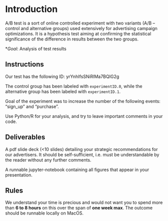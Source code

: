# Introduction

A/B test is a sort of online controlled experiment with two variants  (A/B – control and alternative groups) used extensively for advertising campaign optimizations. It is a hypothesis test aiming at confirming the statistical significance of the difference in results between the two groups.

**Goal*: Analysis of test results

## Instructions

Our test has the following ID: yrYnhIfsSNiRlMa7BQIG2g

The control group has been labeled with `experimentID.0`, while the alternative group has been labeled with `experimentID.1`.

Goal of the experiment was to increase the number of the following events: “sign_up” and “purchase”.

Use Python/R for your analysis, and try to leave important comments in your code.

## Deliverables

A pdf slide deck (<10 slides) detailing your strategic recommendations for our advertisers. It should be self-sufficient, i.e. must be understandable by the reader without any further comments.

A runnable jupyter-notebook containing all figures that appear in your presentation.

## Rules

We understand your time is precious and would not want you to spend more than **6 to 8 hours** on this over the span of **one week max**. The outcome should be runnable locally on MacOS.
